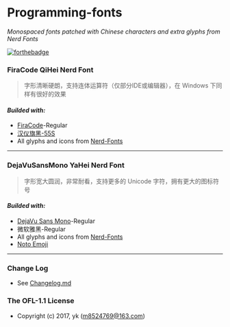 # Programming-fonts
_Monospaced fonts patched with Chinese characters and extra glyphs from Nerd Fonts_

[![forthebadge](http://forthebadge.com/images/badges/check-it-out.svg)](http://forthebadge.com)

### FiraCode QiHei Nerd Font
> 字形清晰硬朗，支持连体运算符（仅部分IDE或编辑器），在 Windows 下同样有很好的效果

#### *Builded with:*
- [FiraCode](https://github.com/tonsky/FiraCode)-Regular
- [汉仪旗黑-55S](http://www.hanyi.com.cn/productdetail.php?id=832)
- All glyphs and icons from [Nerd-Fonts](https://nerdfonts.com/)
***

### DejaVuSansMono YaHei Nerd Font
> 字形宽大圆润，非常耐看，支持更多的 Unicode 字符，拥有更大的图标符号

#### *Builded with:*
- [DejaVu Sans Mono](https://dejavu-fonts.github.io/)-Regular
- 微软雅黑-Regular
- All glyphs and icons from [Nerd-Fonts](https://nerdfonts.com/)
- [Noto Emoji](http://www.fontspace.com/google/noto-emoji)
***

### Change Log
- See [Changelog.md](Changelog.md)

### The OFL-1.1 License
- Copyright (c) 2017, yk (m8524769@163.com)